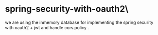 # spring-security-with-oauth2\
we are using the inmemory database for implementing the spring security with oauth2 + jwt and handle cors policy .
